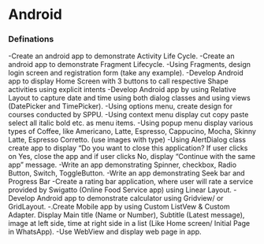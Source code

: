 # Android

### Definations

-Create an android app to demonstrate Activity Life Cycle.
-Create an android app to demonstrate Fragment Lifecycle.
-Using Fragments, design login screen and registration form (take any example).
-Develop Android app to display Home Screen with 3 buttons to call respective Shape activities using explicit intents
-Develop Android app by using Relative Layout to capture date and time using both dialog classes and using views (DatePicker and TimePicker).
-Using options menu, create design for courses conducted by SPPU.
-Using context menu display cut copy paste select all italic bold etc. as menu items.
-Using popup menu display various types of Coffee, like Americano, Latte, Espresso, Cappucino, Mocha, Skinny Latte, Espresso Corretto. (use images with type)
-Using AlertDialog class create app to display “Do you want to close this application? If user clicks on Yes, close the app and if user clicks No, display “Continue with the same app” message.
-Write an app demonstrating Spinner, checkbox, Radio Button, Switch, ToggleButton.
-Write an app demonstrating Seek bar and Progress Bar
-Create a rating bar application, where user will rate a service provided by Swigatto (Online Food Service app) using Linear Layout.
-Develop Android app to demonstrate calculator using Gridview/ or GridLayout.
-.Create Mobile app by using Custom ListVew & Custom Adapter. Display Main title (Name or Number), Subtitle (Latest message), image at left side, time at right side in a list (Like Home screen/ Initial Page in WhatsApp).
-Use WebView and display web page in app.
